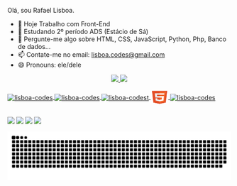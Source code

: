 Olá, sou Rafael Lisboa.

- 🔭 Hoje Trabalho com Front-End
- 🌱 Estudando 2º período ADS (Estácio de Sá) 
- 💬 Pergunte-me algo sobre HTML, CSS, JavaScript, Python, Php, Banco de dados...
- 📫 Contate-me no email: lisboa.codes@gmail.com
- 😄 Pronouns: ele/dele

<div align="center">
  <a href="[https://github.com/Mateus-Batista12](https://github.com/lisboa-codes)">
  <img height="180em" src="https://github-readme-stats.vercel.app/api?username=lisboa-codes&show_icons=true&theme=dracula&include_all_commits=true&count_private=true"/>
  <img height="170em" src="https://github-readme-stats.vercel.app/api/top-langs/?username=lisboa-codes&layout=compact&langs_count=7&theme=dracula"/>
</div>

  <div style="display: inline_block"><br>
  <img align="center" alt="lisboa-codes" height="30" width="40" src="https://cdn.jsdelivr.net/gh/devicons/devicon/icons/python/python-original.svg">
  <img align="center" alt="lisboa-codes" height="30" width="40" src="https://cdn.jsdelivr.net/gh/devicons/devicon/icons/php/php-original.svg">
  <img align="center" alt="lisboa-codest" height="30" width="40" src="https://cdn.jsdelivr.net/gh/devicons/devicon/icons/linux/linux-original.svg">
  <img align="center" alt="lisboa-codes" height="30" width="40" src="https://raw.githubusercontent.com/devicons/devicon/master/icons/html5/html5-original.svg">
  <img align="center" alt="lisboa-codes" height="30" width="40" src="https://cdn.jsdelivr.net/gh/devicons/devicon/icons/bootstrap/bootstrap-original.svg">

    
</div>
  
 ##
  
  <div> 
  <a href="https://www.youtube.com/channel/" target="_blank"><img src="https://img.shields.io/badge/YouTube-FF0000?style=for-the-badge&logo=youtube&logoColor=white" target="_blank"></a>
  <a href="https://www.instagram.com/lisboa.codes/" target="_blank"><img src="https://img.shields.io/badge/-Instagram-%23E4405F?style=for-the-badge&logo=instagram&logoColor=white" target="_blank"></a> 
  <a href="mailto:lisboa.codes@gmail.com"><img src="https://img.shields.io/badge/-Gmail-%23333?style=for-the-badge&logo=gmail&logoColor=white" target="_blank"></a>
  <a href="" target="_blank"><img src="https://img.shields.io/badge/-LinkedIn-%230077B5?style=for-the-badge&logo=linkedin&logoColor=white" target="_blank"></a> 
 
  ![Snake animation](https://raw.githubusercontent.com/platane/snk/output/github-contribution-grid-snake-dark.svg)
 
</div>

